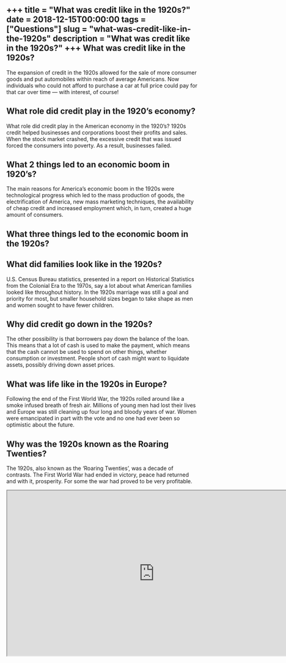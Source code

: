 +++
title = "What was credit like in the 1920s?"
date = 2018-12-15T00:00:00
tags = ["Questions"]
slug = "what-was-credit-like-in-the-1920s"
description = "What was credit like in the 1920s?"
+++
What was credit like in the 1920s?
----------------------------------

The expansion of credit in the 1920s allowed for the sale of more consumer goods and put automobiles within reach of average Americans. Now individuals who could not afford to purchase a car at full price could pay for that car over time — with interest, of course!

What role did credit play in the 1920’s economy?
------------------------------------------------

What role did credit play in the American economy in the 1920’s? 1920s credit helped businesses and corporations boost their profits and sales. When the stock market crashed, the excessive credit that was issued forced the consumers into poverty. As a result, businesses failed.

What 2 things led to an economic boom in 1920’s?
------------------------------------------------

The main reasons for America’s economic boom in the 1920s were technological progress which led to the mass production of goods, the electrification of America, new mass marketing techniques, the availability of cheap credit and increased employment which, in turn, created a huge amount of consumers.

What three things led to the economic boom in the 1920s?
--------------------------------------------------------

What did families look like in the 1920s?
-----------------------------------------

U.S. Census Bureau statistics, presented in a report on Historical Statistics from the Colonial Era to the 1970s, say a lot about what American families looked like throughout history. In the 1920s marriage was still a goal and priority for most, but smaller household sizes began to take shape as men and women sought to have fewer children.

Why did credit go down in the 1920s?
------------------------------------

The other possibility is that borrowers pay down the balance of the loan. This means that a lot of cash is used to make the payment, which means that the cash cannot be used to spend on other things, whether consumption or investment. People short of cash might want to liquidate assets, possibly driving down asset prices.

What was life like in the 1920s in Europe?
------------------------------------------

Following the end of the First World War, the 1920s rolled around like a smoke infused breath of fresh air. Millions of young men had lost their lives and Europe was still cleaning up four long and bloody years of war. Women were emancipated in part with the vote and no one had ever been so optimistic about the future.

Why was the 1920s known as the Roaring Twenties?
------------------------------------------------

The 1920s, also known as the ‘Roaring Twenties’, was a decade of contrasts. The First World War had ended in victory, peace had returned and with it, prosperity. For some the war had proved to be very profitable.

<iframe allow="accelerometer; autoplay; clipboard-write; encrypted-media; gyroscope; picture-in-picture" allowfullscreen="" class="__youtube_prefs__  epyt-is-override  no-lazyload" data-no-lazy="1" data-origheight="433" data-origwidth="770" data-skipgform_ajax_framebjll="" height="433" id="_ytid_24477" loading="lazy" src="https://www.youtube.com/embed/V38yTpL1xas?enablejsapi=1&autoplay=0&cc_load_policy=0&cc_lang_pref=&iv_load_policy=1&loop=0&modestbranding=0&rel=1&fs=1&playsinline=0&autohide=2&theme=dark&color=red&controls=1&" title="YouTube player" width="770"></iframe>